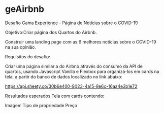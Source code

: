 # geAirbnb
Desafio Gama Experience - Página de Notícias sobre o COVID-19

Objetivo:Criar página dos Quartos do Airbnb.

Construir uma landing page com as 6 melhores notícias sobre o COVID-19 na sua opinião.

Requisitos do desafio:

Criar uma página similar a do Airbnb através do consumo da API de quartos, usando Javascript Vanilla e Flexbox para organizá-los em cards na tela, a partir do banco de dados localizado no link abaixo:

https://api.sheety.co/30b6e400-9023-4a15-8e6c-16aa4e3b1e72

Resultados esperados
Tela com cards contendo:

Imagem
Tipo de propriedade
Preço

